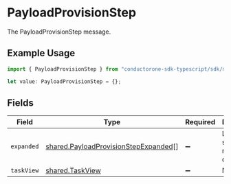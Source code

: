 # PayloadProvisionStep

The PayloadProvisionStep message.

## Example Usage

```typescript
import { PayloadProvisionStep } from "conductorone-sdk-typescript/sdk/models/shared";

let value: PayloadProvisionStep = {};
```

## Fields

| Field                                                                                               | Type                                                                                                | Required                                                                                            | Description                                                                                         |
| --------------------------------------------------------------------------------------------------- | --------------------------------------------------------------------------------------------------- | --------------------------------------------------------------------------------------------------- | --------------------------------------------------------------------------------------------------- |
| `expanded`                                                                                          | [shared.PayloadProvisionStepExpanded](../../../sdk/models/shared/payloadprovisionstepexpanded.md)[] | :heavy_minus_sign:                                                                                  | List of serialized related objects.                                                                 |
| `taskView`                                                                                          | [shared.TaskView](../../../sdk/models/shared/taskview.md)                                           | :heavy_minus_sign:                                                                                  | N/A                                                                                                 |
